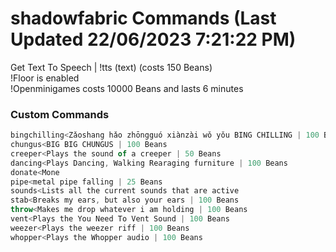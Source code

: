 # shadowfabric Commands (Last Updated 22/06/2023 7:21:22 PM)
Get Text To Speech | !tts (text) (costs 150 Beans) <br>
!Floor is enabled <br>
!Openminigames costs 10000 Beans and lasts 6 minutes <br>
### Custom Commands <br>
```js
bingchilling<Zǎoshang hǎo zhōngguó xiànzài wǒ yǒu BING CHILLING | 100 Beans
chungus<BIG BIG CHUNGUS | 100 Beans
creeper<Plays the sound of a creeper | 50 Beans
dancing<Plays Dancing, Walking Rearaging furniture | 100 Beans
donate<Mone
pipe<metal pipe falling | 25 Beans
sounds<Lists all the current sounds that are active
stab<Breaks my ears, but also your ears | 100 Beans
throw<Makes me drop whatever i am holding | 100 Beans
vent<Plays the You Need To Vent Sound | 100 Beans
weezer<Plays the weezer riff | 100 Beans
whopper<Plays the Whopper audio | 100 Beans

